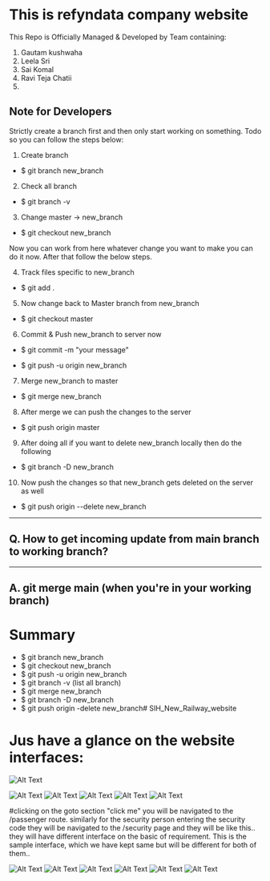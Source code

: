 # This is refyndata company website

This Repo is Officially Managed & Developed by Team containing: 
1. Gautam kushwaha
2. Leela Sri
3. Sai Komal
4. Ravi Teja Chatii
5.


## Note for Developers

Strictly create a branch first and then only start working on something.
Todo so you can follow the steps below:

1. Create branch

- $ git branch new_branch

2. Check all branch

- $ git branch -v

3. Change master -> new_branch

- $ git checkout new_branch

Now you can work from here whatever change you want to make you can do it now. After that follow the below steps.

4. Track files specific to new_branch

- $ git add .

5. Now change back to Master branch from new_branch

- $ git checkout master

6. Commit & Push new_branch to server now

- $ git commit -m "your message"

- $ git push -u origin new_branch

7. Merge new_branch to master

- $ git merge new_branch

8. After merge we can push the changes to the server

- $ git push origin master

9. After doing all if you want to delete new_branch locally then do the following

- $ git branch -D new_branch

10. Now push the changes so that new_branch gets deleted on the server as well

- $ git push origin --delete new_branch


--------------------------------------------------------------------
Q. How to get incoming update from main branch to working branch?
--------------------------------------------------------------------

--------------------------------------------------------------------
A. git merge main (when you're in your working branch)
--------------------------------------------------------------------


# Summary

- $ git branch new_branch
- $ git checkout new_branch
- $ git push -u origin new_branch
- $ git branch -v (list all branch)
- $ git merge new_branch
- $ git branch -D new_branch
- $ git push origin -delete new_branch# SIH_New_Railway_website

# Jus have a glance on the website interfaces:
![Alt Text](https://img.freepik.com/free-photo/lone-tree_181624-46361.jpg?size=626&ext=jpg&ga=GA1.2.788017613.1695444954&semt=ais)

![Alt Text](https://encrypted-tbn0.gstatic.com/images?q=tbn:ANd9GcQ4Gv5Nv7EJx8ciqOXEwQ_ZXWKEYViziWRg-Q&usqp=CAU)
![Alt Text](./BrowserImage/1.png)
![Alt Text](./BrowserImage/2.png)
![Alt Text](./BrowserImage/3.png)
![Alt Text](./BrowserImage/4.png)

#clicking on the goto section "click me"  you will be navigated to the /passenger route. similarly for the security person entering the security code they will be navigated to the /security page and they will be like this.. they will have different interface on the basic of requirement. This is the sample interface, which we have kept same but will be different for both of them..

![Alt Text](./BrowserImage/5.png)
![Alt Text](./BrowserImage/1.png)
![Alt Text](./BrowserImage/1.png)
![Alt Text](./BrowserImage/1.png)
![Alt Text](./BrowserImage/1.png)
![Alt Text](./BrowserImage/1.png)